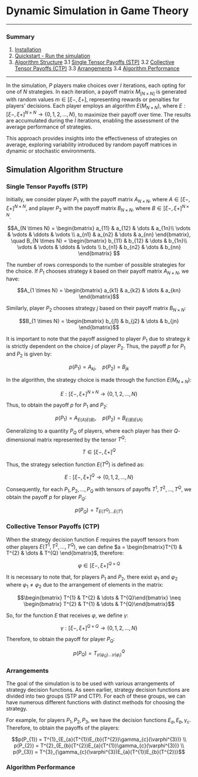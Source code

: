 # Dynamic Simulation in Game Theory
---

### Summary

1. [Installation](/docs/installation.md)
2. [Quickstart - Run the simulation]()
3. [Algorithm Structure](/README.md#simulation-algorithm-structure)
3.1 [Single Tensor Payoffs (STP)](/README.md#single-tensor-payoffs-stp)
3.2 [Collective Tensor Payoffs (CTP)](/README.md#collective-tensor-payoffs-ctp)
3.3 [Arrangements](/README.md#arrangements)
3.4 [Algorithm Performance](/README.md#algorithm-performance)


---
In the simulation, $P$ players make choices over $I$ iterations, each opting for one of $N$ strategies. In each iteration, a payoff matrix $M_{[N \times N]}$ is generated with random values $m \in [\xi {-}, \xi {+}]$, representing rewards or penalties for players' decisions. Each player employs an algorithm $E(M_{N \times N})$, where $E: [\xi{-}, \xi{+}]^{N \times N} \to \{ 0, 1, 2, ..., N\}$, to maximize their payoff over time. The results are accumulated during the $I$ iterations, enabling the assessment of the average performance of strategies.

This approach provides insights into the effectiveness of strategies on average, exploring variability introduced by random payoff matrices in dynamic or stochastic environments.

## Simulation Algorithm Structure

### Single Tensor Payoffs (STP)

Initially, we consider player $P_{1}$ with the payoff matrix $A_{N \times N}$, where $A \in [\xi{-}, \xi{+}]^{N \times N}$, and player $P_{2}$ with the payoff matrix $B_{N \times N}$, where $B \in [\xi{-}, \xi{+}]^{N \times N}$. 

$$A_{N \times N} = \begin{bmatrix}
a_{11} & a_{12} & \dots & a_{1n}\\
\vdots & \vdots & \ddots & \vdots \\
a_{n1} & a_{n2} & \dots & a_{nn}
\end{bmatrix}, \quad B_{N \times N} = \begin{bmatrix}
b_{11} & b_{12} & \dots & b_{1n}\\
\vdots & \vdots & \ddots & \vdots \\
b_{n1} & b_{n2} & \dots & b_{nn}
\end{bmatrix}
$$

The number of rows corresponds to the number of possible strategies for the choice. If $P_{1}$ chooses strategy $k$ based on their payoff matrix $A_{N \times N}$, we have:

$$A_{1 \times N} = \begin{bmatrix} a_{k1} & a_{k2} & \dots & a_{kn} \end{bmatrix}$$

Similarly, player $P_{2}$ chooses strategy $j$ based on their payoff matrix $B_{N \times N}$:

$$B_{1 \times N} = \begin{bmatrix} b_{j1} & b_{j2} & \dots & b_{jn} \end{bmatrix}$$

It is important to note that the payoff assigned to player $P_{1}$ due to strategy $k$ is strictly dependent on the choice $j$ of player $P_{2}$. Thus, the payoff $p$ for $P_{1}$ and $P_{2}$ is given by:

$$p(P_{1}) = A_{kj}, \quad p(P_{2}) = B_{jk}$$

In the algorithm, the strategy choice is made through the function $E(M_{N \times N})$:

$$E:  [\xi{-}, \xi{+}]^{N \times N} \rightarrow  \{0, 1, 2, \ldots, N\}$$

Thus, to obtain the payoff $p$ for $P_{1}$ and $P_{2}$:

$$p(P_{1}) = A_{E(A) E(B)}, \quad p(P_{2}) = B_{E(B) E(A)}$$

Generalizing to a quantity $P_{Q}$ of players, where each player has their $Q$-dimensional matrix represented by the tensor $T^{Q}$:

$$T \in [\xi{-}, \xi{+}]^{Q}$$

Thus, the strategy selection function $E(T^{Q})$ is defined as:

$$E:  [\xi{-}, \xi{+}]^{Q} \rightarrow  \{0, 1, 2, \ldots, N\}$$

Consequently, for each $P_{1}, P_{2}, \dots, P_{Q}$ with tensors of payoffs $T^{1}, T^{2}, \dots, T^{Q}$, we obtain the payoff $p$ for player $P_{Q}$:

$$p(P_{Q}) = T_{E(T^{Q}) \dots E(T^{i})}$$

### Collective Tensor Payoffs (CTP)

When the strategy decision function $E$ requires the payoff tensors from other players $E(T^{1}, T^{2}, \dots, T^{Q})$, we can define $a = \begin{bmatrix}T^{1} & T^{2} & \dots & T^{Q} \end{bmatrix}$, therefore:

$$\varphi \in [\xi{-}, \xi{+}]^{Q \times Q}$$

It is necessary to note that, for players $P_{1}$ and $P_{2}$, there exist $\varphi_{1}$ and $\varphi_{2}$ where $\varphi_{1} \neq \varphi_{2}$ due to the arrangement of elements in the matrix:

$$\begin{bmatrix} T^{1} & T^{2} & \dots & T^{Q}\end{bmatrix} \neq  \begin{bmatrix} T^{2} & T^{1} & \dots & T^{Q}\end{bmatrix}$$

So, for the function $E$ that receives $\varphi$, we define $\gamma$:

$$\gamma :  [\xi{-}, \xi{+}]^{Q \times Q} \rightarrow  \{0, 1, 2, \ldots, N\}$$

Therefore, to obtain the payoff for player $P_{Q}$:

```math
p(P_{Q}) = T^{Q}_{\gamma(\varphi_{Q}) \dots \gamma(\varphi_{i})}
```

### Arrangements

The goal of the simulation is to be used with various arrangements of strategy decision functions. As seen earlier, strategy decision functions are divided into two groups (STP and CTP). For each of these groups, we can have numerous different functions with distinct methods for choosing the strategy.

For example, for players $P_{1}, P_{2}, P_{3}$, we have the decision functions $E_{a}, E_{b}, \gamma_{c}$. Therefore, to obtain the payoffs of the players:

```math
p(P_{1}) = T^{1}_{E_{a}(T^{1})E_{b}(T^{2})\gamma_{c}(\varphi^{3})} \\
p(P_{2}) = T^{2}_{E_{b}(T^{2})E_{a}(T^{1})\gamma_{c}(\varphi^{3})} \\
p(P_{3}) = T^{3}_{\gamma_{c}(\varphi^{3})E_{a}(T^{1})E_{b}(T^{2})}
```


### Algorithm Performance

